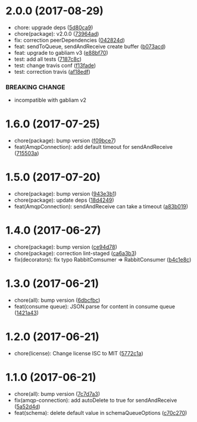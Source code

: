 <a name="2.0.0"></a>
# 2.0.0 (2017-08-29)

* chore: upgrade deps ([5d80ca9](https://github.com/gabliam/amqp/commit/5d80ca9))
* chore(package): v2.0.0 ([73964ad](https://github.com/gabliam/amqp/commit/73964ad))
* fix: correction peerDependencies ([042824d](https://github.com/gabliam/amqp/commit/042824d))
* feat: sendToQueue, sendAndReceive create buffer ([b073acd](https://github.com/gabliam/amqp/commit/b073acd))
* feat: upgrade to gabliam v3 ([e88bf70](https://github.com/gabliam/amqp/commit/e88bf70))
* test: add all tests ([7187c8c](https://github.com/gabliam/amqp/commit/7187c8c))
* test: change travis conf ([f13fade](https://github.com/gabliam/amqp/commit/f13fade))
* test: correction travis ([af18edf](https://github.com/gabliam/amqp/commit/af18edf))


### BREAKING CHANGE

* incompatible with gabliam v2


<a name="1.6.0"></a>
# 1.6.0 (2017-07-25)

* chore(package): bump version ([f09bce7](https://github.com/gabliam/amqp/commit/f09bce7))
* feat(AmqpConnection): add default timeout for sendAndReceive ([715503a](https://github.com/gabliam/amqp/commit/715503a))



<a name="1.5.0"></a>
# 1.5.0 (2017-07-20)

* chore(package): bump version ([943e3b1](https://github.com/gabliam/amqp/commit/943e3b1))
* chore(package): update deps ([18d4249](https://github.com/gabliam/amqp/commit/18d4249))
* feat(AmqpConnection): sendAndReceive can take a timeout ([a83b019](https://github.com/gabliam/amqp/commit/a83b019))



<a name="1.4.0"></a>
# 1.4.0 (2017-06-27)

* chore(package): bump version ([ce94d78](https://github.com/gabliam/amqp/commit/ce94d78))
* chore(package): correction lint-staged ([ca6a3b3](https://github.com/gabliam/amqp/commit/ca6a3b3))
* fix(decorators): fix typo RabbitComsumer => RabbitConsumer ([b4c1e8c](https://github.com/gabliam/amqp/commit/b4c1e8c))



<a name="1.3.0"></a>
# 1.3.0 (2017-06-21)

* chore(all): bump version ([6dbcfbc](https://github.com/gabliam/amqp/commit/6dbcfbc))
* feat(consume queue): JSON.parse for content in consume queue ([1421a43](https://github.com/gabliam/amqp/commit/1421a43))



<a name="1.2.0"></a>
# 1.2.0 (2017-06-21)

* chore(license): Change license ISC to MIT ([5772c1a](https://github.com/gabliam/amqp/commit/5772c1a))



<a name="1.1.0"></a>
# 1.1.0 (2017-06-21)

* chore(all): bump version ([7c7d7a3](https://github.com/gabliam/amqp/commit/7c7d7a3))
* fix(amqp-connection): add autoDelete to true for sendAndReceive ([5a52d4d](https://github.com/gabliam/amqp/commit/5a52d4d))
* feat(schema): delete default value in schemaQueueOptions ([c70c270](https://github.com/gabliam/amqp/commit/c70c270))




